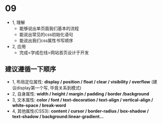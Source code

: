 # 09
+ 1, 理解
    + 能够说出单页面我们基本的流程
    + 能说出常见的css初始化语句
    + 能说出我们css属性书写顺序
+ 2, 应用
    + 完成<学成在线>网站首页设计于开发

## 建议遵循一下顺序
+ 1, 布局定位属性: **display / position / float / clear / visibility / overflow** (建议display第一个写, 毕竟关系到模式)
+ 2, 自身属性: **width / height / margin / padding / border /background**
+ 3, 文本属性: **color / font / text-decoration / text-align / vertical-align / white-space / break-word** 
+ 4, 其他属性(CSS3): **content / cursor / border-radius / box-shadow / text-shadow / background:linear-gradient...**
